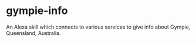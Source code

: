 # gympie-info
An Alexa skill which connects to various services to give info about Gympie, Queensland, Australia.
